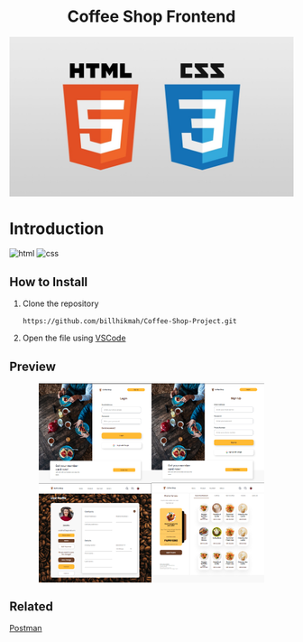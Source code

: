 <h1 style="text-align:center">Coffee Shop Frontend</h1>

<div style="display:flex; justify-content:center">
    <img src="assets/logo-html-css.jpg">
</div>

# Introduction
<img src="https://img.shields.io/badge/html-5-orange" alt="html">
<img src="https://img.shields.io/badge/css-3-blue" alt="css">

<h2>How to Install</h2>

1. Clone the repository
    ```
    https://github.com/billhikmah/Coffee-Shop-Project.git
    ```
2. Open the file using [VSCode](https://code.visualstudio.com/download)

<h2>Preview</h2>
<div style="display:flex; justify-content: center;">
<img src="assets/frontend-login.png" alt="login" width=200>

<img src="assets/frontend-signup.png" alt="signup" width=200>

</div>

<div style="display:flex; justify-content: center;">

<img src="assets/frontend-profile.png" alt="profile" width=200>

<img src="assets/frontend-product.png" alt="product" width=200>

</div>

<h2>Related</h2>

[Postman](https://documenter.getpostman.com/view/20723287/UyrEguSx)
